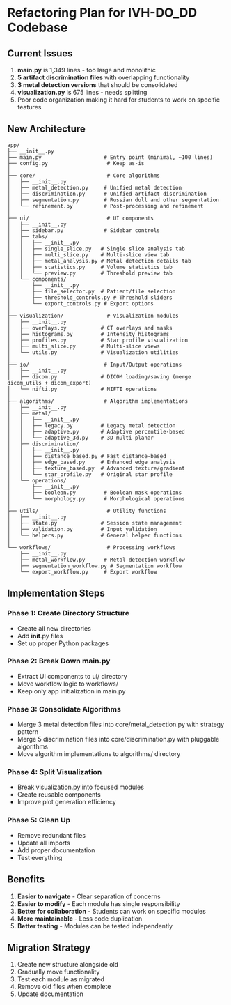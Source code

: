 # Refactoring Plan for IVH-DO_DD Codebase

## Current Issues
1. **main.py** is 1,349 lines - too large and monolithic
2. **5 artifact discrimination files** with overlapping functionality
3. **3 metal detection versions** that should be consolidated
4. **visualization.py** is 675 lines - needs splitting
5. Poor code organization making it hard for students to work on specific features

## New Architecture

```
app/
├── __init__.py
├── main.py                    # Entry point (minimal, ~100 lines)
├── config.py                   # Keep as-is
│
├── core/                       # Core algorithms
│   ├── __init__.py
│   ├── metal_detection.py     # Unified metal detection
│   ├── discrimination.py      # Unified artifact discrimination
│   ├── segmentation.py        # Russian doll and other segmentation
│   └── refinement.py          # Post-processing and refinement
│
├── ui/                         # UI components
│   ├── __init__.py
│   ├── sidebar.py             # Sidebar controls
│   ├── tabs/
│   │   ├── __init__.py
│   │   ├── single_slice.py   # Single slice analysis tab
│   │   ├── multi_slice.py    # Multi-slice view tab
│   │   ├── metal_analysis.py # Metal detection details tab
│   │   ├── statistics.py     # Volume statistics tab
│   │   └── preview.py        # Threshold preview tab
│   └── components/
│       ├── __init__.py
│       ├── file_selector.py  # Patient/file selection
│       ├── threshold_controls.py # Threshold sliders
│       └── export_controls.py # Export options
│
├── visualization/              # Visualization modules
│   ├── __init__.py
│   ├── overlays.py           # CT overlays and masks
│   ├── histograms.py         # Intensity histograms
│   ├── profiles.py           # Star profile visualization
│   ├── multi_slice.py        # Multi-slice views
│   └── utils.py              # Visualization utilities
│
├── io/                        # Input/Output operations
│   ├── __init__.py
│   ├── dicom.py              # DICOM loading/saving (merge dicom_utils + dicom_export)
│   └── nifti.py              # NIFTI operations
│
├── algorithms/                # Algorithm implementations
│   ├── __init__.py
│   ├── metal/
│   │   ├── __init__.py
│   │   ├── legacy.py         # Legacy metal detection
│   │   ├── adaptive.py       # Adaptive percentile-based
│   │   └── adaptive_3d.py    # 3D multi-planar
│   ├── discrimination/
│   │   ├── __init__.py
│   │   ├── distance_based.py # Fast distance-based
│   │   ├── edge_based.py     # Enhanced edge analysis
│   │   ├── texture_based.py  # Advanced texture/gradient
│   │   └── star_profile.py   # Original star profile
│   └── operations/
│       ├── __init__.py
│       ├── boolean.py         # Boolean mask operations
│       └── morphology.py      # Morphological operations
│
├── utils/                      # Utility functions
│   ├── __init__.py
│   ├── state.py              # Session state management
│   ├── validation.py         # Input validation
│   └── helpers.py            # General helper functions
│
└── workflows/                  # Processing workflows
    ├── __init__.py
    ├── metal_workflow.py      # Metal detection workflow
    ├── segmentation_workflow.py # Segmentation workflow
    └── export_workflow.py     # Export workflow
```

## Implementation Steps

### Phase 1: Create Directory Structure
- Create all new directories
- Add __init__.py files
- Set up proper Python packages

### Phase 2: Break Down main.py
- Extract UI components to ui/ directory
- Move workflow logic to workflows/
- Keep only app initialization in main.py

### Phase 3: Consolidate Algorithms
- Merge 3 metal detection files into core/metal_detection.py with strategy pattern
- Merge 5 discrimination files into core/discrimination.py with pluggable algorithms
- Move algorithm implementations to algorithms/ directory

### Phase 4: Split Visualization
- Break visualization.py into focused modules
- Create reusable components
- Improve plot generation efficiency

### Phase 5: Clean Up
- Remove redundant files
- Update all imports
- Add proper documentation
- Test everything

## Benefits
1. **Easier to navigate** - Clear separation of concerns
2. **Easier to modify** - Each module has single responsibility
3. **Better for collaboration** - Students can work on specific modules
4. **More maintainable** - Less code duplication
5. **Better testing** - Modules can be tested independently

## Migration Strategy
1. Create new structure alongside old
2. Gradually move functionality
3. Test each module as migrated
4. Remove old files when complete
5. Update documentation